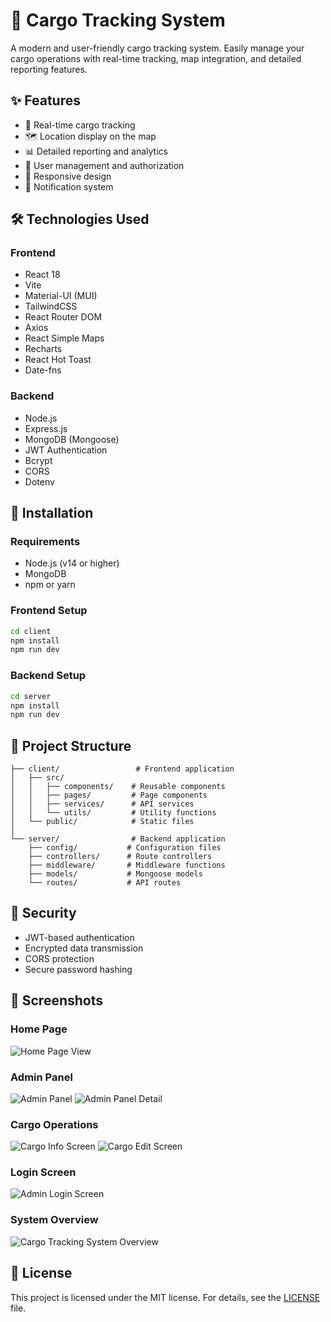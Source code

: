 # 🚚 Cargo Tracking System

A modern and user-friendly cargo tracking system. Easily manage your cargo operations with real-time tracking, map integration, and detailed reporting features.

## ✨ Features

- 📍 Real-time cargo tracking
- 🗺️ Location display on the map
- 📊 Detailed reporting and analytics
- 👤 User management and authorization
- 📱 Responsive design
- 🔔 Notification system

## 🛠️ Technologies Used

### Frontend
- React 18
- Vite
- Material-UI (MUI)
- TailwindCSS
- React Router DOM
- Axios
- React Simple Maps
- Recharts
- React Hot Toast
- Date-fns

### Backend
- Node.js
- Express.js
- MongoDB (Mongoose)
- JWT Authentication
- Bcrypt
- CORS
- Dotenv

## 🚀 Installation

### Requirements
- Node.js (v14 or higher)
- MongoDB
- npm or yarn

### Frontend Setup
```bash
cd client
npm install
npm run dev
```

### Backend Setup
```bash
cd server
npm install
npm run dev
```

## 📁 Project Structure

```
├── client/                 # Frontend application
│   ├── src/
│   │   ├── components/    # Reusable components
│   │   ├── pages/         # Page components
│   │   ├── services/      # API services
│   │   └── utils/         # Utility functions
│   └── public/            # Static files
│
└── server/                # Backend application
    ├── config/           # Configuration files
    ├── controllers/      # Route controllers
    ├── middleware/       # Middleware functions
    ├── models/           # Mongoose models
    └── routes/           # API routes
```

## 🔐 Security

- JWT-based authentication
- Encrypted data transmission
- CORS protection
- Secure password hashing

## 📱 Screenshots

### Home Page
![Home Page View](./client/public/images/home.png)

### Admin Panel
![Admin Panel](./client/public/images/adminPanel.png)
![Admin Panel Detail](./client/public/images/adminPanel2.png)

### Cargo Operations
![Cargo Info Screen](./client/public/images/cargoInfo.png)
![Cargo Edit Screen](./client/public/images/cargoEdit.png)

### Login Screen
![Admin Login Screen](./client/public/images/adminLogin.png)

### System Overview
![Cargo Tracking System Overview](./client/public/images/KargoTracking.gif)

## 📝 License

This project is licensed under the MIT license. For details, see the [LICENSE](LICENSE) file.

